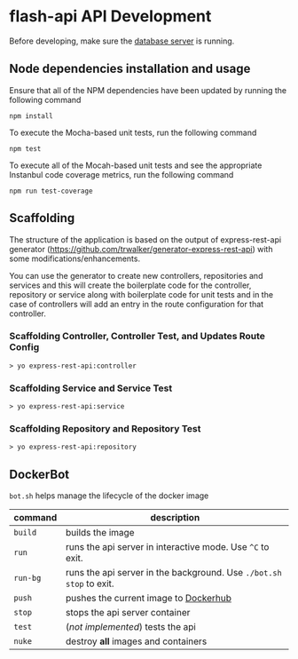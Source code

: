 # flash-api API Development

Before developing, make sure the [database server](../db/README.md) is running.

## Node dependencies installation and usage
Ensure that all of the NPM dependencies have been updated by running the following command
```
npm install
```

To execute the Mocha-based unit tests, run the following command
```
npm test
```

To execute all of the Mocah-based unit tests and see the appropriate Instanbul code coverage metrics, run the following command
```
npm run test-coverage
```

## Scaffolding

The structure of the application is based on the output of express-rest-api generator (https://github.com/trwalker/generator-express-rest-api) with some modifications/enhancements.

You can use the generator to create new controllers, repositories and services and this will create the boilerplate code for the controller, repository or service along with boilerplate code for unit tests and in the case of controllers will add an entry in the route configuration for that controller.

### Scaffolding Controller, Controller Test, and Updates Route Config
`> yo express-rest-api:controller`

### Scaffolding Service and Service Test
`> yo express-rest-api:service`

### Scaffolding Repository and Repository Test
`> yo express-rest-api:repository`

## DockerBot
`bot.sh` helps manage the lifecycle of the docker image

|command|description|
|---|---|
|`build`| builds the image |
|`run`| runs the api server in interactive mode. Use `^C` to exit. |
|`run-bg`| runs the api server in the background. Use `./bot.sh stop` to exit. |
|`push`| pushes the current image to [Dockerhub](https://hub.docker.com/r/stsilabs/) |
|`stop`| stops the api server container |
|`test`| (_not implemented_) tests the api |
|`nuke`| destroy __all__ images and containers |

